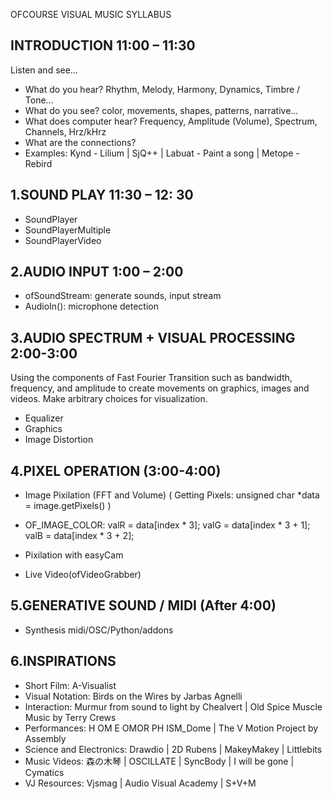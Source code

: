 OFCOURSE VISUAL MUSIC SYLLABUS

INTRODUCTION 11:00 – 11:30
-
 Listen and see…
- What do you hear? Rhythm, Melody, Harmony, Dynamics, Timbre / Tone…
- What do you see? color, movements, shapes, patterns, narrative…
- What does computer hear? Frequency, Amplitude (Volume), Spectrum, Channels, Hrz/kHrz
- What are the connections? 
- Examples: Kynd - Lilium | SjQ++ | Labuat - Paint a song | Metope - Rebird

1.SOUND PLAY 11:30 – 12: 30
-
- SoundPlayer
- SoundPlayerMultiple
-	SoundPlayerVideo 

2.AUDIO INPUT 1:00 – 2:00
-
- ofSoundStream: generate sounds, input stream 
- AudioIn(): microphone detection

3.AUDIO SPECTRUM + VISUAL PROCESSING 2:00-3:00
-
Using the components of Fast Fourier Transition such as bandwidth, frequency, and amplitude to create movements on graphics, images and videos. Make arbitrary choices for visualization.
- Equalizer 
- Graphics 
- Image Distortion 

4.PIXEL OPERATION (3:00-4:00)
-
- Image Pixilation (FFT and Volume) 
( Getting Pixels: unsigned char *data = image.getPixels() )

- OF_IMAGE_COLOR:
valR = data[index * 3];
valG = data[index * 3 + 1];
valB = data[index * 3 + 2];

- Pixilation with easyCam

- Live Video(ofVideoGrabber)

5.GENERATIVE SOUND / MIDI (After 4:00)
-
- Synthesis midi/OSC/Python/addons

6.INSPIRATIONS
-
- Short Film: A-Visualist
- Visual Notation: Birds on the Wires by Jarbas Agnelli
- Interaction: Murmur from sound to light by Chealvert | Old Spice Muscle Music by Terry Crews
- Performances: H OM E OMOR PH ISM_Dome | The V Motion Project by Assembly
- Science and Electronics: Drawdio | 2D Rubens | MakeyMakey | Littlebits
- Music Videos: 森の木琴 | OSCILLATE | SyncBody | I will be gone | Cymatics
- VJ Resources: Vjsmag | Audio Visual Academy | S+V+M
